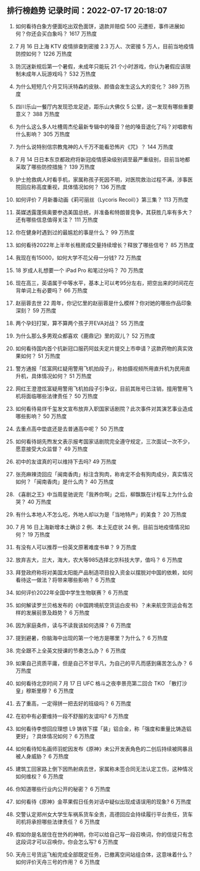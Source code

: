 
## 排行榜趋势 记录时间：2022-07-17 20:18:07
  
  1. 如何看待白象方便面吃出双色面饼，退款并赔偿 500 元遭拒，事件进展如何？你还会买白象吗？ 1617 万热度
    
  2. 7 月 16 日上海 KTV 疫情排查到密接 2.3 万人、次密接 5 万人，目前当地疫情防控如何？ 1226 万热度
    
  3. 防沉迷新规后第一个暑假，未成年只能玩 21 个小时游戏，你认为暑假应该限制未成年人玩游戏吗？ 532 万热度
    
  4. 为什么短短几个月艾玛沃特森的皮肤、颜值会发生这么大的变化？ 389 万热度
    
  5. 四川乐山一餐厅内发现恐龙足迹，距乐山大佛仅 5 公里，这一发现有哪些重要意义？ 388 万热度
    
  6. 为什么这么多人吐槽周杰伦最新专辑中的嗓音？他的嗓音退化了吗？对唱歌有什么影响？ 305 万热度
    
  7. 为什么说特别信宗教鬼神的人千万不能看恐怖片《咒》？ 144 万热度
    
  8. 7 月 14 日日本东京都政府将新冠疫情感染级别调至最严重级别，目前当地都采取了哪些防控措施？ 139 万热度
    
  9. 护士抢救病人时看手机，家属称孩子死因不明，对医院救治过程不满，涉事医院回应称高度重视，具体情况如何？ 136 万热度
    
  10. 如何评价 7 月新番动画《莉可丽丝（Lycoris Recoil）》第三集？ 113 万热度
    
  11. 英媒透露蓬佩奥要参选美国总统，并准备和特朗普竞争，其获胜几率有多大？还有哪些信息值得关注？ 111 万热度
    
  12. 你在健身时遇到过的最尴尬的事是什么？ 99 万热度
    
  13. 如何看待2022年上半年长租房成交量持续增长？释放了哪些信号？ 85 万热度
    
  14. 我现在有15000，如何大学不花父母一分钱? 72 万热度
    
  15. 18 岁成人礼想要一个 iPad Pro 和笔过分吗？ 70 万热度
    
  16. 现在高三，英语属于中等水平，基本上可以考95分左右，把空出来的时间花在背单词上有必要吗？ 66 万热度
    
  17. 赵丽蓉去世 22 周年，你记忆里的赵丽蓉是什么模样？你对她的哪些作品印象深刻？ 59 万热度
    
  18. 两个孕妇打架，算不算两个孩子开EVA对战？ 55 万热度
    
  19. 为什么那么多男观众都喜欢《鹿鼎记》里的双儿？ 52 万热度
    
  20. 如何看待国内首个抗新冠口服药阿兹夫定片提交上市申请？这款药物的真实效果如何？ 51 万热度
    
  21. 警方通报「炫富网红疑用警用飞机拍段子」，称拍摄视频所用直升机为民用直升机，具体情况如何？ 51 万热度
    
  22. 网红王澄澄炫富疑用警用飞机拍段子引争议，目前其账号已注销，擅用警用飞机将面临哪些法律责任？ 50 万热度
    
  23. 如何看待易烊千玺发文宣布放弃入职国家话剧院？此次事件对其演艺事业造成哪些影响？ 50 万热度
    
  24. 去重点高中垫底还是去普通高中呢？ 50 万热度
    
  25. 如何看待胡先煦发文表示报考国家话剧院完全遵守规定，三次面试一次不少，愿意接受大众监督？ 49 万热度
    
  26. 初中的友谊真的可以维持下去吗? 49 万热度
    
  27. 张亮麻辣烫回应「闽南香肉」标注含狗肉，称肯定不会有狗肉成分，真实情况如何？「闽南香肉」是什么肉？ 40 万热度
    
  28. 《喜剧之王》中当周星驰说完「我养你啊」之后，柳飘飘在计程车上为什么会哭？ 40 万热度
    
  29. 有什么本地人不怎么吃，外地人却以为是「当地特产」的美食？ 20 万热度
    
  30. 7 月 16 日上海新增本土确诊 2 例、本土无症状 24 例，目前当地疫情情况如何？ 19 万热度
    
  31. 有没有人可以推荐一份英文原著难度书单？ 9 万热度
    
  32. 放弃吉大，兰大，海大，农大等985选择北京科技大学，值吗？ 6 万热度
    
  33. 拜登政府称将对美国太阳能产品制造项目投入资金以摆脱对中国的依赖，如何看待这一做法？将带来哪些影响？ 6 万热度
    
  34. 如何评价2022年全国中学生生物联赛？ 6 万热度
    
  35. 如何解读罗兰贝格发布的《中国跨境航空货运白皮书》？未来航空货运会有怎样的发展前景及趋势？ 6 万热度
    
  36. 因为家庭条件，读与不读我该如何选择？ 6 万热度
    
  37. 提到避暑，你脑海中出现的第一个地方是哪里？为什么？ 6 万热度
    
  38. 完全跟不上全英文授课的节奏怎么办？ 6 万热度
    
  39. 如果自己资质平庸，但是自己不甘平凡，为自己的平凡而感到痛苦怎么办？ 6 万热度
    
  40. 如何看待北京时间 7 月 17 日 UFC 格斗之夜李景亮第二回合 TKO 「散打沙皇」穆斯里穆？ 6 万热度
    
  41. 去了重高，一定得拼一把去好的班级吗？ 6 万热度
    
  42. 在初中有必要维持一段不舒服的友谊吗? 6 万热度
    
  43. 如何看待李想回应理想 L9 铸铁下摆「装」铝合金，称「强度和重量比铸造铝更好」？具体情况如何？ 6 万热度
    
  44. 如何看待知名画师羽蛇因发布《原神》未公开发表角色的二创后持续被网暴且被人身威胁？ 6 万热度
    
  45. 建筑工回家路上倒下因热射病去世，家属称未签合同无法认定工伤，这种情况如何维权？ 6 万热度
    
  46. 你知道哪些行业内公开的秘密？ 6 万热度
    
  47. 如何看待《原神》金苹果假日任务对话中疑似出现成语误用的现象? 6 万热度
    
  48. 交警认定郑州女大学生车祸系货车全责，高德回应会持续履行平台责任，货车司机将承担哪些法律责任？ 6 万热度
    
  49. 假如你是名居住在世外的神明，你可以给自己写一段召唤词，你的信徒只有念这段词才可以召唤你，你会怎么写? 6 万热度
    
  50. 天舟三号货运飞船完成全部既定任务，已撤离空间站组合体，这意味着什么？如何评价天舟三号的作用？ 6 万热度
    